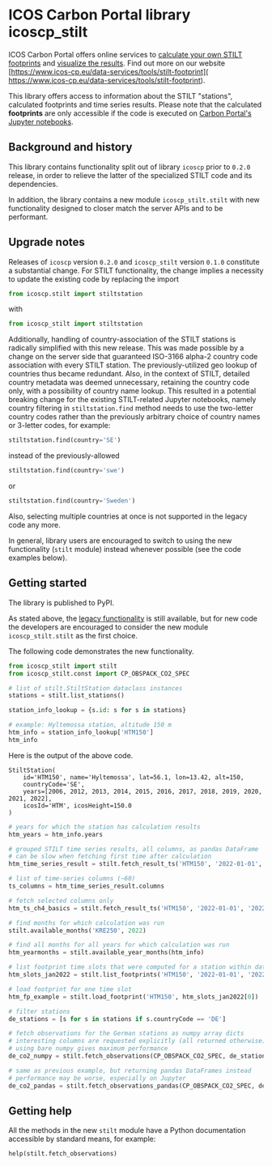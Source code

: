 # ICOS Carbon Portal library icoscp_stilt
ICOS Carbon Portal offers online services to [calculate your own STILT
footprints](https://stilt.icos-cp.eu/worker/) and [visualize the results](
https://stilt.icos-cp.eu/viewer/). Find out more on our website
[https://www.icos-cp.eu/data-services/tools/stilt-footprint](
https://www.icos-cp.eu/data-services/tools/stilt-footprint).

This library offers access to information about the STILT "stations",
calculated footprints and time series results. Please note that the
calculated **footprints** are only accessible if the code is executed on
[Carbon Portal's Jupyter notebooks](
https://icos-carbon-portal.github.io/jupyter/).

## Background and history
This library contains functionality split out of library `icoscp` prior to
`0.2.0` release, in order to relieve the latter of the specialized STILT code
and its dependencies.

In addition, the library contains a new module `icoscp_stilt.stilt` with new
functionality designed to closer match the server APIs and to be performant.

## Upgrade notes
Releases of `icoscp` version `0.2.0` and `icoscp_stilt` version `0.1.0`
constitute a substantial change. For STILT functionality, the change implies
a necessity to update the existing code by replacing the import
```Python
from icoscp.stilt import stiltstation
```
with
```Python
from icoscp_stilt import stiltstation
```

Additionally, handling of country-association of the STILT stations is
radically simplified with this new release. This was made possible by a
change on the server side that guaranteed ISO-3166 alpha-2 country code
association with every STILT station. The previously-utilized geo lookup of
countries thus became redundant. Also, in the context of STILT, detailed
country metadata was deemed unnecessary, retaining the country code only,
with a possibility of country name lookup. This resulted in a potential
breaking change for the existing STILT-related Jupyter notebooks, namely
country filtering in `stiltstation.find` method needs to use the two-letter
country codes rather than the previously arbitrary choice of country names or
3-letter codes, for example:

```Python
stiltstation.find(country='SE')
```
instead of the previously-allowed
```Python
stiltstation.find(country='swe')
```
or
```Python
stiltstation.find(country='Sweden')
```

Also, selecting multiple countries at once is not supported in the legacy code
any more.

In general, library users are encouraged to switch to using the new
functionality (`stilt` module) instead whenever possible (see the code
examples below).

## Getting started
The library is published to PyPI.

As stated above, the [legacy functionality](modules.md#legacy-modules) is
still available, but for new code the developers are encouraged to consider
the new module `icoscp_stilt.stilt` as the first choice.

The following code demonstrates the new functionality.

```Python
from icoscp_stilt import stilt
from icoscp_stilt.const import CP_OBSPACK_CO2_SPEC

# list of stilt.StiltStation dataclass instances
stations = stilt.list_stations()

station_info_lookup = {s.id: s for s in stations}

# example: Hyltemossa station, altitude 150 m
htm_info = station_info_lookup['HTM150']
htm_info
```
Here is the output of the above code.

    StiltStation(
        id='HTM150', name='Hyltemossa', lat=56.1, lon=13.42, alt=150,
        countryCode='SE',
        years=[2006, 2012, 2013, 2014, 2015, 2016, 2017, 2018, 2019, 2020, 2021, 2022],
        icosId='HTM', icosHeight=150.0
    )

```Python
# years for which the station has calculation results
htm_years = htm_info.years

# grouped STILT time series results, all columns, as pandas DataFrame
# can be slow when fetching first time after calculation
htm_time_series_result = stilt.fetch_result_ts('HTM150', '2022-01-01', '2022-01-31')

# list of time-series columns (~60)
ts_columns = htm_time_series_result.columns

# fetch selected columns only
htm_ts_ch4_basics = stilt.fetch_result_ts('HTM150', '2022-01-01', '2022-01-31', columns=['isodate', 'ch4.stilt', 'metadata'])

# find months for which calculation was run
stilt.available_months('KRE250', 2022)

# find all months for all years for which calculation was run
htm_yearmonths = stilt.available_year_months(htm_info)

# list footprint time slots that were computed for a station within date interval
htm_slots_jan2022 = stilt.list_footprints('HTM150', '2022-01-01', '2022-01-31')

# load footprint for one time slot
htm_fp_example = stilt.load_footprint('HTM150', htm_slots_jan2022[0])

# filter stations
de_stations = [s for s in stations if s.countryCode == 'DE']

# fetch observations for the German stations as numpy array dicts
# interesting columns are requested explicitly (all returned otherwise)
# using bare numpy gives maximum performance
de_co2_numpy = stilt.fetch_observations(CP_OBSPACK_CO2_SPEC, de_stations, ['value', 'time'])

# same as previous example, but returning pandas DataFrames instead
# performance may be worse, especially on Jupyter
de_co2_pandas = stilt.fetch_observations_pandas(CP_OBSPACK_CO2_SPEC, de_stations, ['value', 'time'])
```

## Getting help

All the methods in the new `stilt` module have a Python documentation
accessible by standard means, for example:

```
help(stilt.fetch_observations)
```